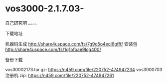 # vos3000-2.1.7.03-

自己研究吧   。。。。 

下载地址

机器码生成  http://share4uspace.com/fs/7g9o5o4ecl6gfff/
安装包         http://share4uspace.com/fs/1g1ofoae9lcg400/

 

备份下载

vos30002173.tar.gz: https://n459.com/file/220752-474947234
vos3000703注册机.zip: https://n459.com/file/220752-474947261
